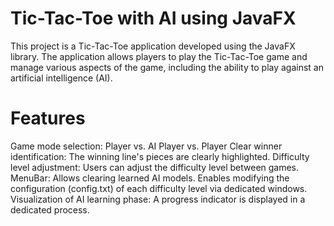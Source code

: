 # Tic-Tac-Toe with AI using JavaFX

This project is a Tic-Tac-Toe application developed using the JavaFX library. The application allows players to play the Tic-Tac-Toe game and manage various aspects of the game, including the ability to play against an artificial intelligence (AI).

# Features

Game mode selection:
Player vs. AI
Player vs. Player
Clear winner identification:
The winning line's pieces are clearly highlighted.
Difficulty level adjustment:
Users can adjust the difficulty level between games.
MenuBar:
Allows clearing learned AI models.
Enables modifying the configuration (config.txt) of each difficulty level via dedicated windows.
Visualization of AI learning phase:
A progress indicator is displayed in a dedicated process.
